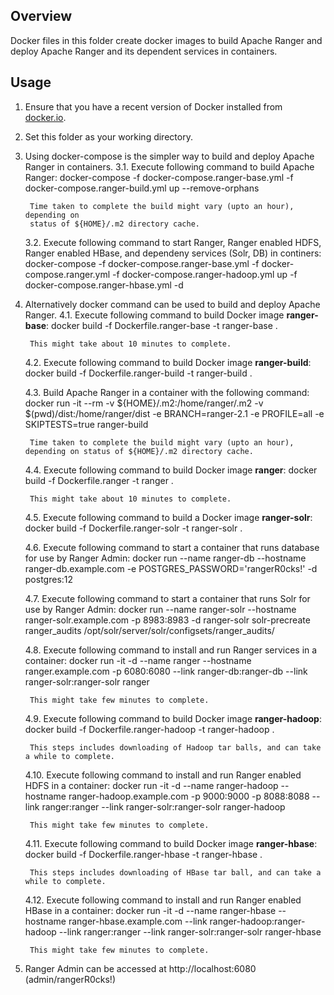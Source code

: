 <!---
Licensed to the Apache Software Foundation (ASF) under one
or more contributor license agreements.  See the NOTICE file
distributed with this work for additional information
regarding copyright ownership.  The ASF licenses this file
to you under the Apache License, Version 2.0 (the
"License"); you may not use this file except in compliance
with the License.  You may obtain a copy of the License at

  http://www.apache.org/licenses/LICENSE-2.0

Unless required by applicable law or agreed to in writing,
software distributed under the License is distributed on an
"AS IS" BASIS, WITHOUT WARRANTIES OR CONDITIONS OF ANY
KIND, either express or implied.  See the License for the
specific language governing permissions and limitations
under the License.
-->

## Overview

Docker files in this folder create docker images to build Apache Ranger and
deploy Apache Ranger and its dependent services in containers.

## Usage

1. Ensure that you have a recent version of Docker installed from
   [docker.io](http://www.docker.io).


2. Set this folder as your working directory.


3. Using docker-compose is the simpler way to build and deploy Apache Ranger
   in containers.
   3.1. Execute following command to build Apache Ranger:
        docker-compose -f docker-compose.ranger-base.yml -f docker-compose.ranger-build.yml up --remove-orphans

        Time taken to complete the build might vary (upto an hour), depending on
        status of ${HOME}/.m2 directory cache.

   3.2. Execute following command to start Ranger, Ranger enabled HDFS, Ranger enabled HBase, and dependeny services (Solr, DB) in continers:
        docker-compose -f docker-compose.ranger-base.yml -f docker-compose.ranger.yml -f docker-compose.ranger-hadoop.yml up -f docker-compose.ranger-hbase.yml -d

4. Alternatively docker command can be used to build and deploy Apache Ranger.
   4.1. Execute following command to build Docker image **ranger-base**:
        docker build -f Dockerfile.ranger-base -t ranger-base .

        This might take about 10 minutes to complete.

   4.2. Execute following command to build Docker image **ranger-build**:
        docker build -f Dockerfile.ranger-build -t ranger-build .

   4.3. Build Apache Ranger in a container with the following command:
        docker run -it --rm -v ${HOME}/.m2:/home/ranger/.m2 -v $(pwd)/dist:/home/ranger/dist -e BRANCH=ranger-2.1 -e PROFILE=all -e SKIPTESTS=true ranger-build

        Time taken to complete the build might vary (upto an hour), depending on status of ${HOME}/.m2 directory cache.

   4.4. Execute following command to build Docker image **ranger**:
        docker build -f Dockerfile.ranger -t ranger .

        This might take about 10 minutes to complete.

   4.5. Execute following command to build a Docker image **ranger-solr**:
        docker build -f Dockerfile.ranger-solr -t ranger-solr .

   4.6. Execute following command to start a container that runs database for use by Ranger Admin:
        docker run --name ranger-db --hostname ranger-db.example.com -e POSTGRES_PASSWORD='rangerR0cks!' -d postgres:12

   4.7. Execute following command to start a container that runs Solr for use by Ranger Admin:
        docker run --name ranger-solr --hostname ranger-solr.example.com -p 8983:8983 -d ranger-solr solr-precreate ranger_audits /opt/solr/server/solr/configsets/ranger_audits/

   4.8. Execute following command to install and run Ranger services in a container:
        docker run -it -d --name ranger --hostname ranger.example.com -p 6080:6080 --link ranger-db:ranger-db --link ranger-solr:ranger-solr ranger

        This might take few minutes to complete.

   4.9. Execute following command to build Docker image **ranger-hadoop**:
        docker build -f Dockerfile.ranger-hadoop -t ranger-hadoop .

        This steps includes downloading of Hadoop tar balls, and can take a while to complete.

   4.10. Execute following command to install and run Ranger enabled HDFS in a container:
         docker run -it -d --name ranger-hadoop --hostname ranger-hadoop.example.com -p 9000:9000 -p 8088:8088 --link ranger:ranger --link ranger-solr:ranger-solr ranger-hadoop

        This might take few minutes to complete.

   4.11. Execute following command to build Docker image **ranger-hbase**:
         docker build -f Dockerfile.ranger-hbase -t ranger-hbase .

        This steps includes downloading of HBase tar ball, and can take a while to complete.

   4.12. Execute following command to install and run Ranger enabled HBase in a container:
         docker run -it -d --name ranger-hbase --hostname ranger-hbase.example.com --link ranger-hadoop:ranger-hadoop --link ranger:ranger --link ranger-solr:ranger-solr ranger-hbase

        This might take few minutes to complete.

5. Ranger Admin can be accessed at http://localhost:6080 (admin/rangerR0cks!)
